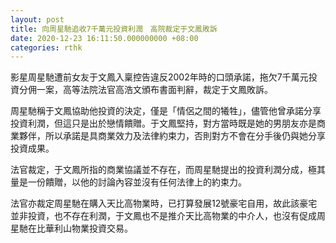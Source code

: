 ```yaml
---
layout: post
title: 向周星馳追收7千萬元投資利潤　高院裁定于文鳳敗訴
date: 2020-12-23 16:11:50.000000000 +08:00
categories: rthk
---
```


影星周星馳遭前女友于文鳳入稟控告違反2002年時的口頭承諾，拖欠7千萬元投資分佣一案，高等法院法官高浩文頒布書面判辭，裁定于文鳳敗訴。

周星馳稱于文鳳協助他投資的決定，僅是「情侶之間的犧牲」，儘管他曾承諾分享投資利潤，但這只是出於戀情饋贈。于文鳳堅持，對方當時既是她的男朋友亦是商業夥伴，所以承諾是具商業效力及法律約束力，否則對方不會在分手後仍與她分享投資成果。

法官裁定，于文鳳所指的商業協議並不存在，而周星馳提出的投資利潤分成，極其量是一份饋贈，以他的討論內容並沒有任何法律上的約束力。 

法官亦裁定周星馳在購入天比高物業時，已打算發展12號豪宅自用，故此該豪宅並非投資，也不存在利潤，于文鳳也不是推介天比高物業的中介人，也沒有促成周星馳在比華利山物業投資交易。
